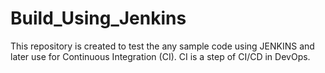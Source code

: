 # Build_Using_Jenkins
This repository is created to test the any sample code using JENKINS and later use for Continuous Integration (CI). CI is a step of CI/CD in DevOps.
